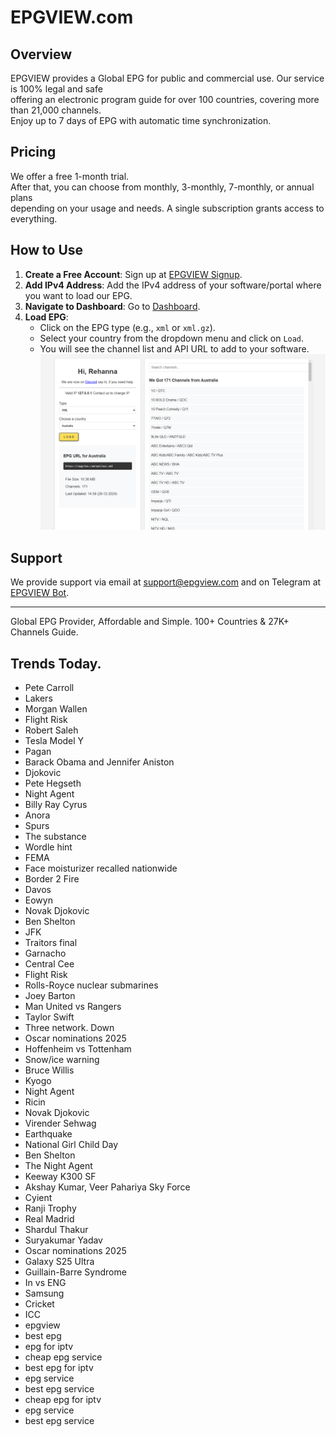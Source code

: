 # EPGVIEW.com



## Overview
EPGVIEW provides a Global EPG for public and commercial use. Our service is 100% legal and safe\
offering an electronic program guide for over 100 countries, covering more than 21,000 channels.\
Enjoy up to 7 days of EPG with automatic time synchronization.

## Pricing
We offer a free 1-month trial. \
After that, you can choose from monthly, 3-monthly, 7-monthly, or annual plans \
depending on your usage and needs. A single subscription grants access to everything.

## How to Use
1. **Create a Free Account**: Sign up at [EPGVIEW Signup](https://epgview.com/signup.php).
2. **Add IPv4 Address**: Add the IPv4 address of your software/portal where you want to load our EPG.
3. **Navigate to Dashboard**: Go to [Dashboard](https://epgview.com/dashboard.php).
4. **Load EPG**:
   - Click on the EPG type (e.g., `xml` or `xml.gz`).
   - Select your country from the dropdown menu and click on `Load`.
   - You will see the channel list and API URL to add to your software.
![EPGVIEW](img/dashboard.png)
## Support
We provide support via email at [support@epgview.com](mailto:support@epgview.com) and on Telegram at [EPGVIEW Bot](https://t.me/epgview_bot).

---

Global EPG Provider, Affordable and Simple. 100+ Countries & 27K+ Channels Guide.

## Trends Today.

- Pete Carroll
- Lakers
- Morgan Wallen
- Flight Risk
- Robert Saleh
- Tesla Model Y
- Pagan
- Barack Obama and Jennifer Aniston
- Djokovic
- Pete Hegseth
- Night Agent
- Billy Ray Cyrus
- Anora
- Spurs
- The substance
- Wordle hint
- FEMA
- Face moisturizer recalled nationwide
- Border 2 Fire
- Davos
- Eowyn
- Novak Djokovic
- Ben Shelton
- JFK
- Traitors final
- Garnacho
- Central Cee
- Flight Risk
- Rolls-Royce nuclear submarines
- Joey Barton
- Man United vs Rangers
- Taylor Swift
- Three network. Down
- Oscar nominations 2025
- Hoffenheim vs Tottenham
- Snow/ice warning
- Bruce Willis
- Kyogo
- Night Agent
- Ricin
- Novak Djokovic
- Virender Sehwag
- Earthquake
- National Girl Child Day
- Ben Shelton
- The Night Agent
- Keeway K300 SF
- Akshay Kumar, Veer Pahariya Sky Force
- Cyient
- Ranji Trophy
- Real Madrid
- Shardul Thakur
- Suryakumar Yadav
- Oscar nominations 2025
- Galaxy S25 Ultra
- Guillain-Barre Syndrome
- In vs ENG
- Samsung
- Cricket
- ICC
- epgview
- best epg
- epg for iptv
- cheap epg service
- best epg for iptv
- epg service
- best epg service
- cheap epg for iptv
- epg service
- best epg service

